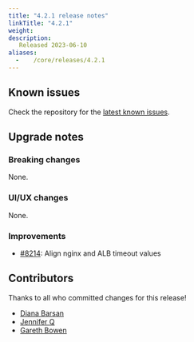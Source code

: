 ```yaml
---
title: "4.2.1 release notes"
linkTitle: "4.2.1"
weight:
description:
   Released 2023-06-10
aliases:
  -    /core/releases/4.2.1
---
```


## Known issues

Check the repository for the [latest known issues](https://github.com/medic/cht-core/issues?q=is%3Aissue+label%3A%22Affects%3A+4.2.1%22).

## Upgrade notes

### Breaking changes

None.

### UI/UX changes

None.

### Improvements

- [#8214](https://github.com/medic/cht-core/issues/8214): Align nginx and ALB timeout values


## Contributors

Thanks to all who committed changes for this release!

- [Diana Barsan](https://github.com/dianabarsan)
- [Jennifer Q](https://github.com/latin-panda)
- [Gareth Bowen](https://github.com/garethbowen)


